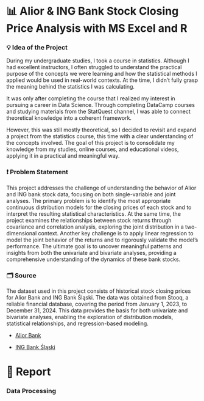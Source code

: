 # 📊 Alior & ING Bank Stock Closing Price Analysis with MS Excel and R

### 💡 Idea of the Project

During my undergraduate studies, I took a course in statistics. Although I had excellent instructors, I often struggled to understand the practical purpose of the concepts we were learning and how the statistical methods I applied would be used in real-world contexts. At the time, I didn’t fully grasp the meaning behind the statistics I was calculating.

It was only after completing the course that I realized my interest in pursuing a career in Data Science. Through completing DataCamp courses and studying materials from the StatQuest channel, I was able to connect theoretical knowledge into a coherent framework.

However, this was still mostly theoretical, so I decided to revisit and expand a project from the statistics course, this time with a clear understanding of the concepts involved. The goal of this project is to consolidate my knowledge from my studies, online courses, and educational videos, applying it in a practical and meaningful way.

### ❗ Problem Statement

This project addresses the challenge of understanding the behavior of Alior and ING bank stock data, focusing on both single-variable and joint analyses. The primary problem is to identify the most appropriate continuous distribution models for the closing prices of each stock and to interpret the resulting statistical characteristics. At the same time, the project examines the relationships between stock returns through covariance and correlation analysis, exploring the joint distribution in a two-dimensional context. Another key challenge is to apply linear regression to model the joint behavior of the returns and to rigorously validate the model’s performance. The ultimate goal is to uncover meaningful patterns and insights from both the univariate and bivariate analyses, providing a comprehensive understanding of the dynamics of these bank stocks.

### 🗂 Source

The dataset used in this project consists of historical stock closing prices for Alior Bank and ING Bank Śląski. The data was obtained from Stooq, a reliable financial database, covering the period from January 1, 2023, to December 31, 2024. This data provides the basis for both univariate and bivariate analyses, enabling the exploration of distribution models, statistical relationships, and regression-based modeling.

- [Alior Bank](https://stooq.pl/q/d/?s=alr&c=0&f=20230101&t=20241231)

- [ING Bank Śląski](https://stooq.pl/q/d/?s=ing&c=0&f=20230101&t=20241231)

# 📑 Report

### Data Processing